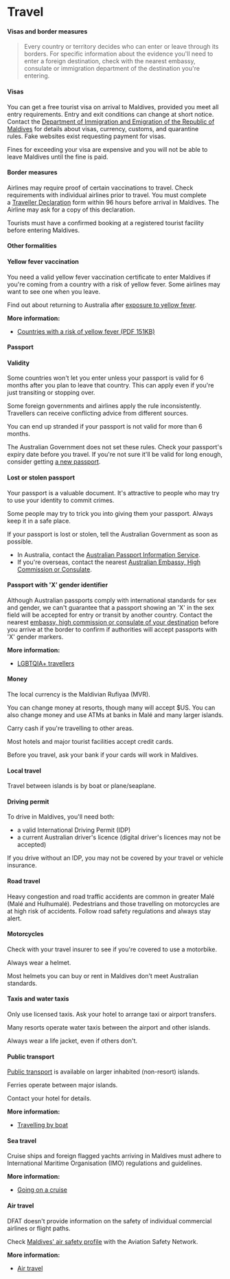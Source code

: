 # Travel

#### Visas and border measures

> Every country or territory decides who can enter or leave through its borders. For specific information about the evidence you'll need to enter a foreign destination, check with the nearest embassy, consulate or immigration department of the destination you're entering.

#### Visas

You can get a free tourist visa on arrival to Maldives, provided you meet all entry requirements. Entry and exit conditions can change at short notice. Contact the [Department of Immigration and Emigration of the Republic of Maldives](http://www.immigration.gov.mv/) for details about visas, currency, customs, and quarantine rules. Fake websites exist requesting payment for visas. 

Fines for exceeding your visa are expensive and you will not be able to leave Maldives until the fine is paid.

#### Border measures

Airlines may require proof of certain vaccinations to travel. Check requirements with individual airlines prior to travel. You must complete a [Traveller Declaration](https://imuga.immigration.gov.mv/traveller) form within 96 hours before arrival in Maldives. The Airline may ask for a copy of this declaration.

Tourists must have a confirmed booking at a registered tourist facility before entering Maldives.

#### Other formalities

#### Yellow fever vaccination

You need a valid yellow fever vaccination certificate to enter Maldives if you're coming from a country with a risk of yellow fever. Some airlines may want to see one when you leave.

Find out about returning to Australia after [exposure to yellow fever](http://www.health.gov.au/yellowfever).

**More information:**

* [Countries with a risk of yellow fever (PDF 151KB)](https://www.who.int/publications/m/item/countries-with-risk-of-yellow-fever-transmission-and-countries-requiring-yellow-fever-vaccination-(may-2021))

#### Passport

#### Validity

Some countries won't let you enter unless your passport is valid for 6 months after you plan to leave that country. This can apply even if you're just transiting or stopping over.

Some foreign governments and airlines apply the rule inconsistently. Travellers can receive conflicting advice from different sources.

You can end up stranded if your passport is not valid for more than 6 months.

The Australian Government does not set these rules. Check your passport's expiry date before you travel. If you're not sure it'll be valid for long enough, consider getting [a new passport](https://www.passports.gov.au/).

#### Lost or stolen passport

Your passport is a valuable document. It's attractive to people who may try to use your identity to commit crimes.

Some people may try to trick you into giving them your passport. Always keep it in a safe place.

If your passport is lost or stolen, tell the Australian Government as soon as possible.

* In Australia, contact the [Australian Passport Information Service](https://www.passports.gov.au/contact-us).
* If you're overseas, contact the nearest [Australian Embassy, High Commission or Consulate](http://dfat.gov.au/about-us/our-locations/missions/Pages/our-embassies-and-consulates-overseas.aspx).

#### Passport with 'X’ gender identifier

Although Australian passports comply with international standards for sex and gender, we can't guarantee that a passport showing an 'X' in the sex field will be accepted for entry or transit by another country. Contact the nearest [embassy, high commission or consulate of your destination](https://protocol.dfat.gov.au/Public/MissionsInAustralia) before you arrive at the border to confirm if authorities will accept passports with 'X' gender markers.

**More information:**

* [LGBTQIA+ travellers](https://www.smartraveller.gov.au/before-you-go/who-you-are/LGBTI)

#### Money

The local currency is the Maldivian Rufiyaa (MVR).

You can change money at resorts, though many will accept $US. You can also change money and use ATMs at banks in Malé and many larger islands.

Carry cash if you're travelling to other areas.

Most hotels and major tourist facilities accept credit cards.

Before you travel, ask your bank if your cards will work in Maldives.

#### Local travel

Travel between islands is by boat or plane/seaplane.

#### Driving permit

To drive in Maldives, you'll need both:

* a valid International Driving Permit (IDP)
* a current Australian driver's licence (digital driver's licences may not be accepted)

If you drive without an IDP, you may not be covered by your travel or vehicle insurance.

#### Road travel

Heavy congestion and road traffic accidents are common in greater Malé (Malé and Hulhumalé). Pedestrians and those travelling on motorcycles are at high risk of accidents. Follow road safety regulations and always stay alert.

#### Motorcycles

Check with your travel insurer to see if you're covered to use a motorbike.

Always wear a helmet.

Most helmets you can buy or rent in Maldives don't meet Australian standards.

#### Taxis and water taxis

Only use licensed taxis. Ask your hotel to arrange taxi or airport transfers.

Many resorts operate water taxis between the airport and other islands.

Always wear a life jacket, even if others don't.

#### Public transport

[Public transport](https://www.smartraveller.gov.au/before-you-go/getting-around/public-transport) is available on larger inhabited (non-resort) islands.

Ferries operate between major islands.

Contact your hotel for details.

**More information:**

* [Travelling by boat](/before-you-go/getting-around/boat-travel "Travelling by boat")

#### Sea travel

Cruise ships and foreign flagged yachts arriving in Maldives must adhere to International Maritime Organisation (IMO) regulations and guidelines.

**More information:**

* [Going on a cruise](/before-you-go/getting-around/cruises "Going on a cruise")

#### Air travel

DFAT doesn't provide information on the safety of individual commercial airlines or flight paths.

Check [Maldives' air safety profile](http://aviation-safety.net/database/country/country.php?id=8Q) with the Aviation Safety Network.

**More information:**

* [Air travel](/before-you-go/getting-around/air-travel "Travelling by air")
